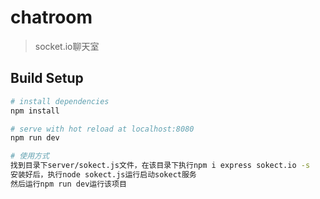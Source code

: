 # chatroom

> socket.io聊天室

## Build Setup

``` bash
# install dependencies
npm install

# serve with hot reload at localhost:8080
npm run dev

# 使用方式
找到目录下server/sokect.js文件，在该目录下执行npm i express sokect.io -s
安装好后，执行node sokect.js运行启动sokect服务
然后运行npm run dev运行该项目
